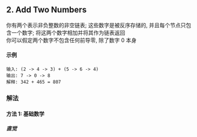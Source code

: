 ## 2. Add Two Numbers
你有两个表示非负整数的非空链表; 这些数字是被反序存储的, 并且每个节点只包含一个数字; 将这两个数字相加并将其作为链表返回  
你可以假定两个数字不包含任何前导零, 除了数字 0 本身
#### 示例
```
输入: (2 -> 4 -> 3) + (5 -> 6 -> 4)
输出: 7 -> 0 -> 8
解释: 342 + 465 = 807
```

### 解法
#### 方法 1: 基础数学
##### 直觉
